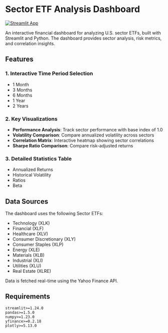 # Sector ETF Analysis Dashboard

[![Streamlit App](https://static.streamlit.io/badges/streamlit_badge_black_white.svg)](https://sector-analysis.streamlit.app)

An interactive financial dashboard for analyzing U.S. sector ETFs, built with Streamlit and Python. The dashboard provides sector analysis, risk metrics, and correlation insights.

## Features

### 1. Interactive Time Period Selection
- 1 Month
- 3 Months
- 6 Months
- 1 Year
- 2 Years

### 2. Key Visualizations
- **Performance Analysis**: Track sector performance with base index of 1.0
- **Volatility Comparison**: Compare annualized volatility across sectors
- **Correlation Matrix**: Interactive heatmap showing sector correlations
- **Sharpe Ratio Comparison**: Compare risk-adjusted returns

### 3. Detailed Statistics Table
- Annualized Returns
- Historical Volatility
- Ratios
- Beta

## Data Sources

The dashboard uses the following Sector ETFs:
- Technology (XLK)
- Financial (XLF)
- Healthcare (XLV)
- Consumer Discretionary (XLY)
- Consumer Staples (XLP)
- Energy (XLE)
- Materials (XLB)
- Industrial (XLI)
- Utilities (XLU)
- Real Estate (XLRE)

Data is fetched real-time using the Yahoo Finance API.


## Requirements

```
streamlit>=1.24.0
pandas>=1.5.0
numpy>=1.23.0
yfinance>=0.2.18
plotly>=5.13.0
```

